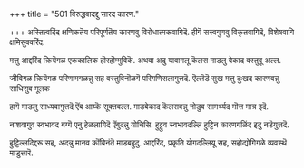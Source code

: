 +++
title = "501 विरुद्धवादद्दु सारद कारण."

+++
अस्तित्वदिंद क्षणिकतॆय परिपूर्णतॆय कारणवु विरोधात्मकवागिदॆ. हीगॆ सत्त्वगुणवु विकृतवागिदॆ, विशेषवागि क्षमिसुववरिंद.

मत्तु आद्दरिंद क्रियॆगळ एककालिक हॊरहॊम्मुविकॆ. अथवा अदु यावागलू कॆलस माडलु बेकाद वस्तुवू अल्ल.

जीविगळ क्रियॆगळ परिणामगळन्नु सह वस्तुविनॊळगॆ परिगणिसलागुत्तदॆ. ऎल्लॆडॆ सुख मत्तु दुःखद कारणवन्नु साधिसुव मूलक

हागॆ माडलु साध्यवागुत्तदॆ ऎंब आय्कॆ सूक्तवल्ल. माडबेकाद कॆलसवन्नु नोडुव सामर्थ्यद मॊत्त मात्र इदॆ.

नाशवागुव स्वभावद बग्गॆ एनु हेळलागिदॆ ऎंबुदन्नु योचिसि. हुट्टुव स्वभावदल्लि हुट्टिन कारणगळिंद इदु नडॆयुत्तदॆ.

हुट्टिल्लदिद्दरू सह, अदन्नु मानव कॊंबिनंतॆ माडबहुदु. आद्दरिंद, प्रकृति योगदल्लियू सह, सहोद्योगिगळे व्यवस्थॆ माडुत्तारॆ.

